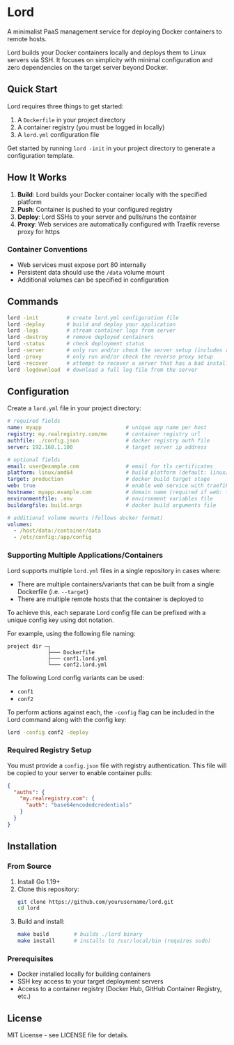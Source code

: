 # Lord

A minimalist PaaS management service for deploying Docker containers to remote hosts.

Lord builds your Docker containers locally and deploys them to Linux servers via SSH. It focuses on simplicity with minimal configuration and zero dependencies on the target server beyond Docker.

## Quick Start

Lord requires three things to get started:

1. A `Dockerfile` in your project directory
2. A container registry (you must be logged in locally)
3. A `lord.yml` configuration file

Get started by running `lord -init` in your project directory to generate a configuration template.

## How It Works

1. **Build**: Lord builds your Docker container locally with the specified platform
2. **Push**: Container is pushed to your configured registry
3. **Deploy**: Lord SSHs to your server and pulls/runs the container
4. **Proxy**: Web services are automatically configured with Traefik reverse proxy for https

### Container Conventions

- Web services must expose port 80 internally
- Persistent data should use the `/data` volume mount
- Additional volumes can be specified in configuration

## Commands

```sh
lord -init         # create lord.yml configuration file
lord -deploy       # build and deploy your application
lord -logs         # stream container logs from server
lord -destroy      # remove deployed containers
lord -status       # check deployment status
lord -server       # only run and/or check the server setup (includes reverse proxy)
lord -proxy        # only run and/or check the reverse proxy setup
lord -recover      # attempt to recover a server that has a bad install/setup of lord dependencies
lord -logdownload  # download a full log file from the server
```

## Configuration

Create a `lord.yml` file in your project directory:

```yaml
# required fields
name: myapp                           # unique app name per host
registry: my.realregistry.com/me      # container registry url
authfile: ./config.json               # docker registry auth file
server: 192.168.1.100                 # target server ip address

# optional fields
email: user@example.com               # email for tls certificates
platform: linux/amd64                 # build platform (default: linux/amd64)
target: production                    # docker build target stage
web: true                             # enable web service with traefik
hostname: myapp.example.com           # domain name (required if web: true)
environmentfile: .env                 # environment variables file
buildargfile: build.args              # docker build arguments file

# additional volume mounts (follows docker format)
volumes:
  - /host/data:/container/data
  - /etc/config:/app/config
```

### Supporting Multiple Applications/Containers

Lord supports multiple `lord.yml` files in a single repository in cases where:

- There are multiple containers/variants that can be built from a single Dockerfile (i.e. `--target`)
- There are multiple remote hosts that the container is deployed to

To achieve this, each separate Lord config file can be prefixed with a unique config key using dot notation.

For example, using the following file naming:

```
project dir ─┐
             ├─── Dockerfile
             ├─── conf1.lord.yml
             └─── conf2.lord.yml
```
The following Lord config variants can be used:

- `conf1`
- `conf2`

To perform actions against each, the `-config` flag can be included in the Lord command along with the config key:

``` sh
lord -config conf2 -deploy
```

### Required Registry Setup

You must provide a `config.json` file with registry authentication. This file will be copied to your server to enable container pulls:

```json
{
  "auths": {
    "my.realregistry.com": {
      "auth": "base64encodedcredentials"
    }
  }
}
```

## Installation

### From Source

1. Install Go 1.19+
2. Clone this repository:
   ```sh
   git clone https://github.com/yourusername/lord.git
   cd lord
   ```
3. Build and install:
   ```sh
   make build        # builds ./lord binary
   make install      # installs to /usr/local/bin (requires sudo)
   ```

### Prerequisites

- Docker installed locally for building containers
- SSH key access to your target deployment servers
- Access to a container registry (Docker Hub, GitHub Container Registry, etc.)

## License

MIT License - see LICENSE file for details.

